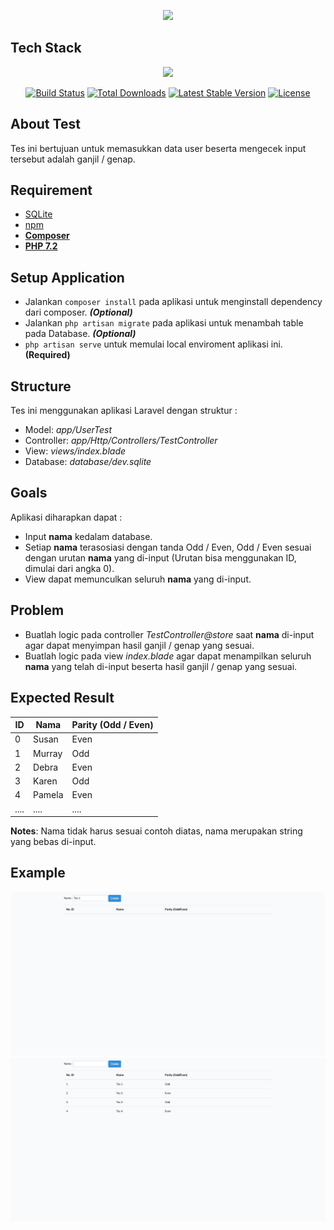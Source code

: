 <p align="center"><a href="https://www.erloom.id"><img src="https://www.erloom.id/img/erloom.png"></a></p>

## Tech Stack

<p align="center"><a href="https://laravel.com/"><img src="https://laravel.com/assets/img/components/logo-laravel.svg"></a></p>

<p align="center">
<a href="https://travis-ci.org/laravel/framework"><img src="https://travis-ci.org/laravel/framework.svg" alt="Build Status"></a>
<a href="https://packagist.org/packages/laravel/framework"><img src="https://poser.pugx.org/laravel/framework/d/total.svg" alt="Total Downloads"></a>
<a href="https://packagist.org/packages/laravel/framework"><img src="https://poser.pugx.org/laravel/framework/v/stable.svg" alt="Latest Stable Version"></a>
<a href="https://packagist.org/packages/laravel/framework"><img src="https://poser.pugx.org/laravel/framework/license.svg" alt="License"></a>
</p>

## About Test

Tes ini bertujuan untuk memasukkan data user beserta mengecek input tersebut adalah ganjil / genap.

## Requirement

- [SQLite](https://www.sqlite.org/index.html)
- [npm](https://www.npmjs.com/get-npm)
- **[Composer](https://getcomposer.org/)**
- **[PHP 7.2](https://www.php.net/downloads.php)**

## Setup Application

- Jalankan `composer install` pada aplikasi untuk menginstall dependency dari composer. ***(Optional)***
- Jalankan `php artisan migrate` pada aplikasi untuk menambah table pada Database. ***(Optional)***
- `php artisan serve` untuk memulai local enviroment aplikasi ini. **(Required)**

## Structure

Tes ini menggunakan aplikasi Laravel dengan struktur :

- Model: *app/UserTest*
- Controller: *app/Http/Controllers/TestController*
- View: *views/index.blade*
- Database: *database/dev.sqlite*

## Goals

Aplikasi diharapkan dapat :

- Input **nama** kedalam database.
- Setiap **nama** terasosiasi dengan tanda Odd / Even, Odd / Even sesuai dengan urutan **nama** yang di-input (Urutan bisa menggunakan ID, dimulai dari angka 0).
- View dapat memunculkan seluruh **nama** yang di-input.

## Problem

- Buatlah logic pada controller *TestController@store* saat **nama** di-input agar dapat menyimpan hasil ganjil / genap yang sesuai.
- Buatlah logic pada view *index.blade* agar dapat menampilkan seluruh **nama** yang telah di-input beserta hasil ganjil / genap yang sesuai.

## Expected Result

| ID | Nama | Parity (Odd / Even) |
| ------ | ------ | ------ |
| 0 | Susan | Even |
| 1 | Murray | Odd | 
| 2 | Debra | Even | 
| 3 | Karen | Odd | 
| 4 | Pamela | Even | 
| .... | .... | .... | 

**Notes**: Nama tidak harus sesuai contoh diatas, nama merupakan string yang bebas di-input.

## Example

![](public/images/Image1.png)
![](public/images/image2.png)